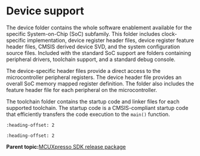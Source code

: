 # Device support

The device folder contains the whole software enablement available for the specific System-on-Chip \(SoC\) subfamily. This folder includes clock-specific implementation, device register header files, device register feature header files, CMSIS derived device SVD, and the system configuration source files. Included with the standard SoC support are folders containing peripheral drivers, toolchain support, and a standard debug console.

The device-specific header files provide a direct access to the microcontroller peripheral registers. The device header file provides an overall SoC memory mapped register definition. The folder also includes the feature header file for each peripheral on the microcontroller.

The toolchain folder contains the startup code and linker files for each supported toolchain. The startup code is a CMSIS-compliant startup code that efficiently transfers the code execution to the `main()` function.


```{include} ../topics/board_support.md
:heading-offset: 2
```

```{include} ../topics/demo_applications_and_other_examples.md
:heading-offset: 2
```

**Parent topic:**[MCUXpresso SDK release package](../topics/mcuxpresso_sdk_release_package.md)


